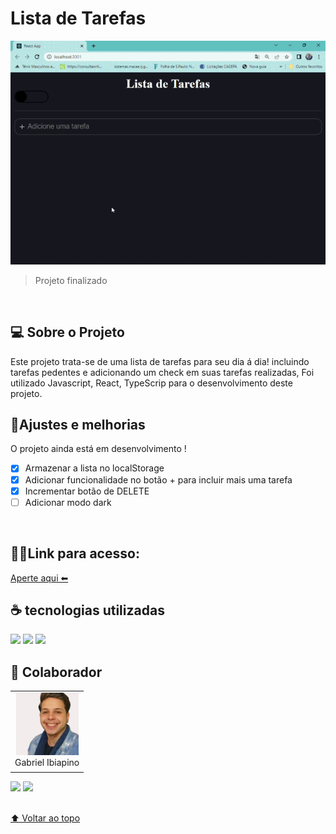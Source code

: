 # Lista de Tarefas

<img src="./src/Assets/gif1.gif" alt="Gif do projeto">


> Projeto finalizado 
<br>

## 💻 Sobre o Projeto
Este projeto trata-se de uma lista de tarefas para seu dia á dia! incluindo tarefas pedentes e adicionando um check em suas tarefas realizadas, Foi utilizado Javascript, React, TypeScrip para o desenvolvimento deste projeto.
## 🔧Ajustes e melhorias
O projeto ainda está em desenvolvimento !

- [X] Armazenar a lista no localStorage
- [X] Adicionar funcionalidade no botão + para incluir mais uma tarefa
- [X] Incrementar botão de DELETE
- [ ] Adicionar modo dark
<br>

## 👨‍💻Link para acesso: 
<a href="https://organizador-de-tarefas.netlify.app/">Aperte aqui ⬅ </a>


## ☕ tecnologias utilizadas

<img src="https://img.shields.io/badge/JavaScript-F7DF1E?style=for-the-badge&logo=javascript&logoColor=black">
<img src="https://img.shields.io/badge/TypeScript-007ACC?style=for-the-badge&logo=typescript&logoColor=white">
<img src="https://img.shields.io/badge/React-20232A?style=for-the-badge&logo=react&logoColor=61DAFB">


<br>

## 🤝 Colaborador

<table>
  <tr>
    <td align="center">
      <a href="#">
        <img src="./src/Assets/Eu.png" width="100px;" alt="Foto do Gabriel Silva no GitHub"/><br>
        <sub>
          <a >Gabriel Ibiapino</a>
        </sub>
      </a>
    </td>
  </tr>
</table>

<div>
 <a href="https://www.linkedin.com/in/gabriel-ibiapino-louren%C3%A7o-da-silva-749b78198/" target="_blank"><img src="https://img.shields.io/badge/-LinkedIn-%230077B5?style=for-the-badge&logo=linkedin&logoColor=white" target="_blank"></a> 
<a href = "mailto:lourencogabriel77@gmail.com"><img src="https://img.shields.io/badge/-Gmail-%23333?style=for-the-badge&logo=gmail&logoColor=white" target="_blank"></a>
</div>
<br>


[⬆ Voltar ao topo](#Lista-de-Tarefas)<br>